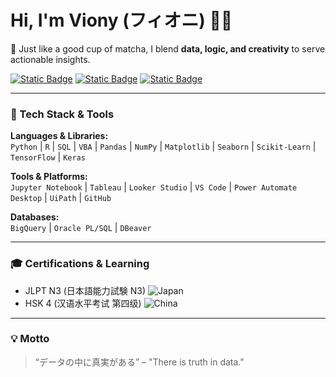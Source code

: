# Hi, I'm Viony (フィオニ) 👋🌸

🍵 Just like a good cup of matcha, I blend **data, logic, and creativity** to serve actionable insights.  

[![Static Badge](https://img.shields.io/badge/LinkedIn-blue?style=for-the-badge&link=https://www.linkedin.com/in/viony-catelina/)](https://www.linkedin.com/in/viony-catelina/)
[![Static Badge](https://img.shields.io/badge/Instagram-lavender?style=for-the-badge&link=https%3A%2F%2Fwww.instagram.com%2Fvionycatelina%2F)](https://www.instagram.com/vionycatelina/)
[![Static Badge](https://img.shields.io/badge/Email-maroon?style=for-the-badge&link=mailto%3Avionycatelina%40gmail.com)](mailto:Avionycatelina@gmail.com)

---

### 🔧 Tech Stack & Tools

**Languages & Libraries:**  
`Python` | `R` | `SQL` | `VBA` | `Pandas` | `NumPy` | `Matplotlib` | `Seaborn` | `Scikit-Learn` | `TensorFlow` | `Keras`

**Tools & Platforms:**  
`Jupyter Notebook` | `Tableau` | `Looker Studio` | `VS Code` | `Power Automate Desktop` | `UiPath` | `GitHub`

**Databases:**  
`BigQuery` | `Oracle PL/SQL` | `DBeaver`

---

### 🎓 Certifications & Learning

- JLPT N3 (日本語能力試験 N3) ![Japan](https://raw.githubusercontent.com/stevenrskelton/flag-icon/master/png/16/country-4x3/jp.png "Japan")
- HSK 4 (汉语水平考试 第四级) ![China](https://raw.githubusercontent.com/stevenrskelton/flag-icon/master/png/16/country-4x3/cn.png "China")

---

### 💡 Motto

> “データの中に真実がある” – "There is truth in data."

